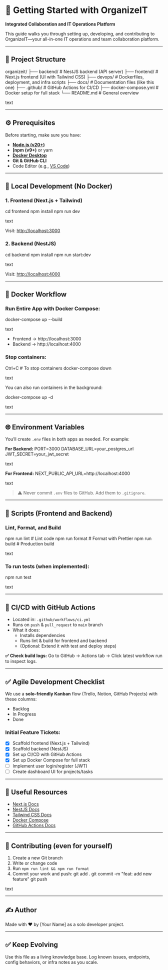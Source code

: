 # 🚀 Getting Started with OrganizeIT

**Integrated Collaboration and IT Operations Platform**

This guide walks you through setting up, developing, and contributing to OrganizeIT—your all-in-one IT operations and team collaboration platform.

---

## 📁 Project Structure

organizeit/
├── backend/ # NestJS backend (API server)
├── frontend/ # Next.js frontend (UI with Tailwind CSS)
├── devops/ # Dockerfiles, deployment, and infra scripts
├── docs/ # Documentation files (like this one)
├── .github/ # GitHub Actions for CI/CD
├── docker-compose.yml # Docker setup for full stack
└── README.md # General overview

text

---

## ⚙️ Prerequisites

Before starting, make sure you have:

- **[Node.js (v20+)](https://nodejs.org/)**
- **[npm (v9+)** or yarn
- **[Docker Desktop](https://www.docker.com/products/docker-desktop)**
- **Git & GitHub CLI**
- Code Editor (e.g., [VS Code](https://code.visualstudio.com/))

---

## 🚧 Local Development (No Docker)

### 1. Frontend (Next.js + Tailwind)

cd frontend
npm install
npm run dev

text

Visit: [http://localhost:3000](http://localhost:3000)

### 2. Backend (NestJS)

cd backend
npm install
npm run start:dev

text

Visit: [http://localhost:4000](http://localhost:4000)

---

## 🐳 Docker Workflow

### Run Entire App with Docker Compose:

docker-compose up --build

text

- Frontend → http://localhost:3000  
- Backend → http://localhost:4000

### Stop containers:

Ctrl+C # To stop containers
docker-compose down

text

You can also run containers in the background:

docker-compose up -d

text

---

## 🌐 Environment Variables

You’ll create `.env` files in both apps as needed. For example:

**For Backend:**
PORT=3000
DATABASE_URL=your_postgres_url
JWT_SECRET=your_jwt_secret

text

**For Frontend:**
NEXT_PUBLIC_API_URL=http://localhost:4000

text

> ⚠️ Never commit `.env` files to GitHub. Add them to `.gitignore`.

---

## 🧪 Scripts (Frontend and Backend)

### Lint, Format, and Build

npm run lint # Lint code
npm run format # Format with Prettier
npm run build # Production build

text

### To run tests (when implemented):

npm run test

text

---

## 🚀 CI/CD with GitHub Actions

- Located in: `.github/workflows/ci.yml`
- Runs on `push` & `pull_request` to `main` branch
- What it does:
  - Installs dependencies
  - Runs lint & build for frontend and backend
  - (Optional: Extend it with test and deploy steps)

**✅ Check build logs:**
Go to GitHub → Actions tab → Click latest workflow run to inspect logs.

---

## ✅ Agile Development Checklist

We use a **solo-friendly Kanban** flow (Trello, Notion, GitHub Projects) with these columns:

- Backlog
- In Progress
- Done

### Initial Feature Tickets:

- [x] Scaffold frontend (Next.js + Tailwind)
- [x] Scaffold backend (NestJS)
- [x] Set up CI/CD with GitHub Actions
- [x] Set up Docker Compose for full stack
- [ ] Implement user login/register (JWT)
- [ ] Create dashboard UI for projects/tasks

---

## 📌 Useful Resources

- [Next.js Docs](https://nextjs.org/docs)
- [NestJS Docs](https://docs.nestjs.com/)
- [Tailwind CSS Docs](https://tailwindcss.com/docs)
- [Docker Compose](https://docs.docker.com/compose/)
- [GitHub Actions Docs](https://docs.github.com/en/actions)

---

## 📖 Contributing (even for yourself)

1. Create a new Git branch
2. Write or change code
3. Run `npm run lint && npm run format`
4. Commit your work and push:
git add .
git commit -m "feat: add new feature"
git push

text

---

## ✍️ Author

Made with ❤️ by [Your Name] as a solo developer project.

---

## ✅ Keep Evolving

Use this file as a living knowledge base. Log known issues, endpoints, config behaviors, or infra notes as you scale.
